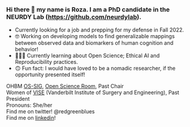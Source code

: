 ### Hi there 👋 my name is Roza. I am a PhD candidate in the NEURDY Lab (https://github.com/neurdylab). </br>

- Currently looking for a job and prepping for my defense in Fall 2022.
- 🤓 Working on developing models to find generalizable mappings between observed data and biomarkers of human cognition and behavior!
- 👩🏻‍💻 Currently learning about Open Science; Ethical AI and Reproducibility practices. 
- 🙃 Fun fact: I would have loved to be a nomadic researcher, if the opportunity presented itself! 

OHBM [OS-SIG](https://ossig.netlify.app/), [Open Science Room](https://ohbm.github.io/osr2022/volunteers/), Past Chair </br>
Women of [VISE](https://www.vanderbilt.edu/vise/) (Vanderbilt Institute of Surgery and Engineering), Past President  </br>
Pronouns: She/her </br>
Find me on twitter! @redgreenblues </br>
Find me on [linkedin](https://www.linkedin.com/in/rgbayrak/)! 
